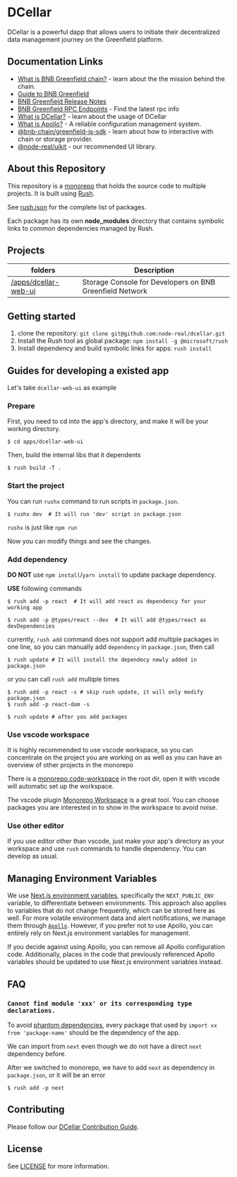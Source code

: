 # DCellar
DCellar is a powerful dapp that allows users to initiate their decentralized data management journey on the Greenfield platform.

## Documentation Links
- [What is BNB Greenfield chain?](https://github.com/bnb-chain/greenfield-whitepaper) - learn about the the mission behind the chain.
- [Guide to BNB Greenfield](https://docs.bnbchain.org/greenfield-docs/docs/guide/home)
- [BNB Greenfield Release Notes](https://docs.bnbchain.org/greenfield-docs/docs/release-notes/releaseNotes/#greenfield-v023---testnet-maintenance-upgrade-reset)
- [BNB Greenfield RPC Endpoints](https://docs.bnbchain.org/greenfield-docs/docs/api/endpoints/) - Find the latest rpc info
- [What is DCellar?](https://docs.nodereal.io/docs/dcellar-get-started) - learn about the usage of DCellar
- [What is Apollo?](https://github.com/apolloconfig/apollo) - A reliable configuration management system.
- [@bnb-chain/greenfield-js-sdk](https://docs.bnbchain.org/greenfield-js-sdk/) - learn about how to interactive with chain or storage provider.
- [@node-real/uikit](https://node-real.github.io/uikit/#/guides) - our recommended UI library.


## About this Repository

This repository is a [monorepo](https://en.wikipedia.org/wiki/Monorepo) that holds the source code to multiple projects. It is built using [Rush](http://rushjs.io/).

See [rush.json](./rush.json) for the complete list of packages.

Each package has its own **node_modules** directory that contains symbolic links to _common_ dependencies managed by Rush.

## Projects
|  folders   | Description  |
|  ----  | ----  |
| [/apps/dcellar-web-ui](./apps/dcellar-web-ui) | Storage Console for Developers on BNB Greenfield Network |


## Getting started

1. clone the repository: `git clone git@github.com:node-real/dcellar.git`
2. Install the Rush tool as global package: `npm install -g @microsoft/rush`
3. Install dependency and build symbolic links for apps: `rush install`


## Guides for developing a existed app

Let's take `dcellar-web-ui` as example

### Prepare

First, you need to cd into the app's directory, and make it will be your working directory.

```shell
$ cd apps/dcellar-web-ui
```

Then, build the internal libs that it dependents

```shell
$ rush build -T .
```

### Start the project

You can run `rushx` command to run scripts in `package.json`.

```shell
$ rushx dev  # It will run 'dev' script in package.json
```

`rushx` is just like `npm run`

Now you can modify things and see the changes.



### Add dependency

**DO NOT** use `npm install`/`yarn install` to update package dependency.

**USE** following commands

```shell
$ rush add -p react  # It will add react as dependency for your working app

$ rush add -p @types/react --dev  # It will add @types/react as devDependencies

```

currently, `rush add` command does not support add multiple packages in one line,
so you can manually add `dependency` in `package.json`, then call

```shell
$ rush update # It will install the dependecy newly added in package.json
```

or you can call `rush add` multiple times

```shell
$ rush add -p react -s # skip rush update, it will only modify package.json
$ rush add -p react-dom -s

$ rush update # after you add packages
```

### Use vscode workspace

It is highly recommended to use vscode workspace, so you can concentrate on the project you are working on as well as you can have an overview of other projects in the monorepo

There is a [monorepo.code-workspace](./monorepo.code-workspace) in the root dir, open it with vscode will automatic set up the workspace.

The vscode plugin [Monorepo Workspace](https://marketplace.visualstudio.com/items?itemName=folke.vscode-monorepo-workspace) is a great tool. You can choose packages you are interested in to show in the workspace to avoid noise.

### Use other editor

If you use editor other than vscode, just make your app's directory as your workspace and use `rush` commands to handle dependency. You can develop as usual.

## Managing Environment Variables
We use [Next.js environment variables](https://nextjs.org/docs/pages/building-your-application/configuring/environment-variables), specifically the `NEXT_PUBLIC_ENV` variable, to differentiate between environments. This approach also applies to variables that do not change frequently, which can be stored here as well. For more volatile environment data and alert notifications, we manage them through [`Apollo`](https://www.apolloconfig.com/#/). However, if you prefer not to use Apollo, you can entirely rely on Next.js environment variables for management.

If you decide against using Apollo, you can remove all Apollo configuration code. Additionally, places in the code that previously referenced Apollo variables should be updated to use Next.js environment variables instead.


## FAQ

### `Cannot find module 'xxx' or its corresponding type declarations.`

To avoid [phantom dependencies](https://rushjs.io/pages/advanced/phantom_deps/), every package that used by `import xx from 'package-name'` should be the dependency of the app.

We can import from `next` even though we do not have a direct `next` dependency before.

After we switched to monorepo, we have to add `next` as dependency in `package.json`, or it will be an error

```shell
$ rush add -p next
```

## Contributing
Please follow our [DCellar Contribution Guide](./CONTRIBUTING.md).


## License
See [LICENSE](./LICENSE) for more information.